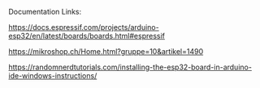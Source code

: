 Documentation Links:

https://docs.espressif.com/projects/arduino-esp32/en/latest/boards/boards.html#espressif

https://mikroshop.ch/Home.html?gruppe=10&artikel=1490

https://randomnerdtutorials.com/installing-the-esp32-board-in-arduino-ide-windows-instructions/
